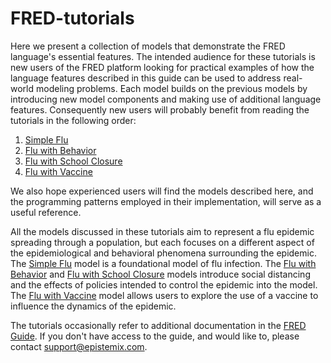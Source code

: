 # FRED-tutorials

Here we present a collection of models that demonstrate the FRED language's
essential features. The intended audience for these tutorials is new users of
the FRED platform looking for practical examples of how the language features
described in this guide can be used to address real-world modeling problems.
Each model builds on the previous models by introducing new model components and
making use of additional language features. Consequently new users will probably
benefit from reading the tutorials in the following order:

1. [Simple Flu](./simpleflu)
2. [Flu with Behavior](./flu-with-behavior)
3. [Flu with School Closure](./school-closure)
4. [Flu with Vaccine](./vaccine)

We also hope experienced users will find the models described here, and the
programming patterns employed in their implementation, will serve as a useful
reference.

All the models discussed in these tutorials aim to represent a flu epidemic
spreading through a population, but each focuses on a different aspect of the
epidemiological and behavioral phenomena surrounding the epidemic. The [Simple
Flu](./simpleflu) model is a foundational model of flu infection. The [Flu with
Behavior](./flu-with-behavior) and [Flu with School Closure](./school-closure)
models introduce social distancing and the effects of policies intended to
control the epidemic into the model. The [Flu with Vaccine](./vaccine) model
allows users to explore the use of a vaccine to influence the dynamics of the
epidemic.

The tutorials occasionally refer to additional documentation in the [FRED
Guide](https://epistemix-fred-guide.readthedocs-hosted.com/en/latest/). If you
don't have access to the guide, and would like to, please contact
support@epistemix.com.
